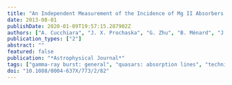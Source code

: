 ```yaml
---
title: "An Independent Measurement of the Incidence of Mg II Absorbers along Gamma-Ray Burst Sight Lines: The End of the Mystery?"
date: 2013-08-01
publishDate: 2020-01-09T19:57:15.287902Z
authors: ["A. Cucchiara", "J. X. Prochaska", "G. Zhu", "B. Ménard", "J. P. U. Fynbo", "D. B. Fox", "H. -W. Chen", "K. L. Cooksey", "S. B. Cenko", "D. Perley", "J. S. Bloom", "E. Berger", "N. R. Tanvir", "V. D'Elia", "S. Lopez", "R. Chornock", "T. de Jaeger"]
publication_types: ["2"]
abstract: ""
featured: false
publication: "*Astrophysical Journal*"
tags: ["gamma-ray burst: general", "quasars: absorption lines", "techniques: spectroscopic", "Astrophysics - Cosmology and Nongalactic Astrophysics"]
doi: "10.1088/0004-637X/773/2/82"
---
```


